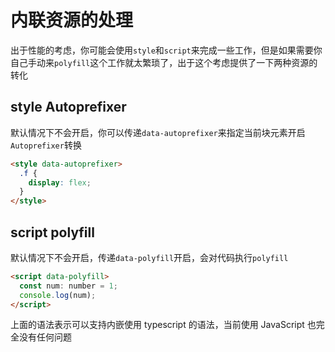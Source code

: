 # 内联资源的处理

出于性能的考虑，你可能会使用`style`和`script`来完成一些工作，但是如果需要你自己手动来`polyfill`这个工作就太繁琐了，出于这个考虑提供了一下两种资源的转化

## style Autoprefixer

默认情况下不会开启，你可以传递`data-autoprefixer`来指定当前块元素开启`Autoprefixer`转换

```html
<style data-autoprefixer>
  .f {
    display: flex;
  }
</style>
```

## script polyfill

默认情况下不会开启，传递`data-polyfill`开启，会对代码执行`polyfill`

```html
<script data-polyfill>
  const num: number = 1;
  console.log(num);
</script>
```

上面的语法表示可以支持内嵌使用 typescript 的语法，当前使用 JavaScript 也完全没有任何问题
